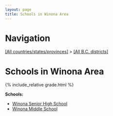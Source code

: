 ```yaml
---
layout: page
title: Schools in Winona Area
---
```

# Navigation

[[All countries/states/provinces]](../..) > [[All B.C. districts]](..)

# Schools in Winona Area

{% include_relative grade.html %}

**Schools:**

- [Winona Senior High School](Winona_Senior_High_School.md)
- [Winona Middle School](Winona_Middle_School.md)
